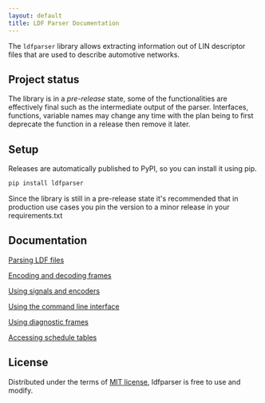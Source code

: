 ```yaml
---
layout: default
title: LDF Parser Documentation
---
```


The `ldfparser` library allows extracting information out of LIN descriptor files
that are used to describe automotive networks.

## Project status

The library is in a *pre-release* state, some of the functionalities are effectively
final such as the intermediate output of the parser. Interfaces, functions, variable
names may change any time with the plan being to first deprecate the function in a
release then remove it later.

## Setup

Releases are automatically published to PyPI, so you can install it using pip.

```bash
pip install ldfparser
```

Since the library is still in a pre-release state it's recommended that in
production use cases you pin the version to a minor release in your requirements.txt

## Documentation

[Parsing LDF files](parser.md)

[Encoding and decoding frames](frames.md)

[Using signals and encoders](signals.md)

[Using the command line interface](commandline.md)

[Using diagnostic frames](diagnostics.md)

[Accessing schedule tables](schedules.md)

## License

Distributed under the terms of
[MIT license](https://opensource.org/licenses/MITs),
ldfparser is free to use and modify.
